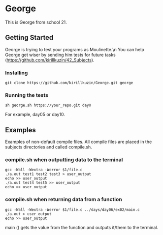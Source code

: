 # George

This is George from school 21.

## Getting Started

George is trying to test your programs as Moulinette.\n
You can help George get wiser by sending him tests for future tasks
(https://github.com/kirillkuzin/42_Subjects).

### Installing

```
git clone https://github.com/kirillkuzin/George.git george
```

### Running the tests

```
sh george.sh https://your_repo.git dayX
```

For example, day05 or day10.

## Examples

Examples of non-default compile files.
All compile files are placed in the subjects directories and called compile.sh.

### compile.sh when outputting data to the terminal

```
gcc -Wall -Wextra -Werror $1/file.c
./a.out test1 test2 test3 > user_output
echo >> user_output
./a.out test4 test5 >> user_output
echo >> user_output
```

### compile.sh when returning data from a function

```
gcc -Wall -Wextra -Werror $1/file.c ../days/day06/ex02/main.c
./a.out > user_output
echo >> user_output
```

main () gets the value from the function and outputs it/them to the terminal.
